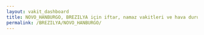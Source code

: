 ```yaml
---
layout: vakit_dashboard
title: NOVO_HANBURGO, BREZILYA için iftar, namaz vakitleri ve hava durumu - ilçe/eyalet seç
permalink: /BREZILYA/NOVO_HANBURGO/
---
```


<script type="text/javascript">
  var GLOBAL_COUNTRY = 'BREZILYA';
  var GLOBAL_CITY = 'NOVO_HANBURGO';
  var GLOBAL_STATE = '';
  var lat = 72;
  var lon = 21;
</script>
